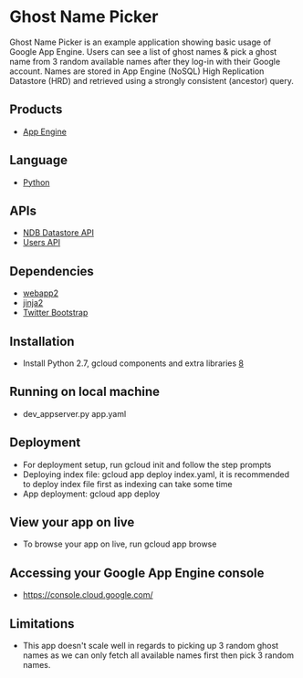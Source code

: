# Ghost Name Picker

Ghost Name Picker is an example application showing basic usage of Google App
Engine. Users can see a list of ghost names & pick a ghost name from 3 random available names
after they log-in with their Google account. Names are stored in App Engine (NoSQL)
High Replication Datastore (HRD) and retrieved using a strongly consistent
(ancestor) query.

## Products
- [App Engine][1]

## Language
- [Python][2]

## APIs
- [NDB Datastore API][3]
- [Users API][4]

## Dependencies
- [webapp2][5]
- [jinja2][6]
- [Twitter Bootstrap][7]

## Installation
- Install Python 2.7, gcloud components and extra libraries [8]

## Running on local machine
- dev_appserver.py app.yaml

## Deployment
- For deployment setup, run gcloud init and follow the step prompts
- Deploying index file: gcloud app deploy index.yaml, it is recommended to deploy index file first as indexing can take some time
- App deployment: gcloud app deploy

## View your app on live
- To browse your app on live, run gcloud app browse

## Accessing your Google App Engine console
- https://console.cloud.google.com/

## Limitations
- This app doesn't scale well in regards to picking up 3 random ghost names as we can only fetch all available names first then pick 3 random names.


[1]: https://developers.google.com/appengine
[2]: https://python.org
[3]: https://developers.google.com/appengine/docs/python/ndb/
[4]: https://developers.google.com/appengine/docs/python/users/
[5]: http://webapp-improved.appspot.com/
[6]: http://jinja.pocoo.org/docs/
[7]: http://twitter.github.com/bootstrap/
[8]: https://cloud.google.com/appengine/docs/standard/python/download
